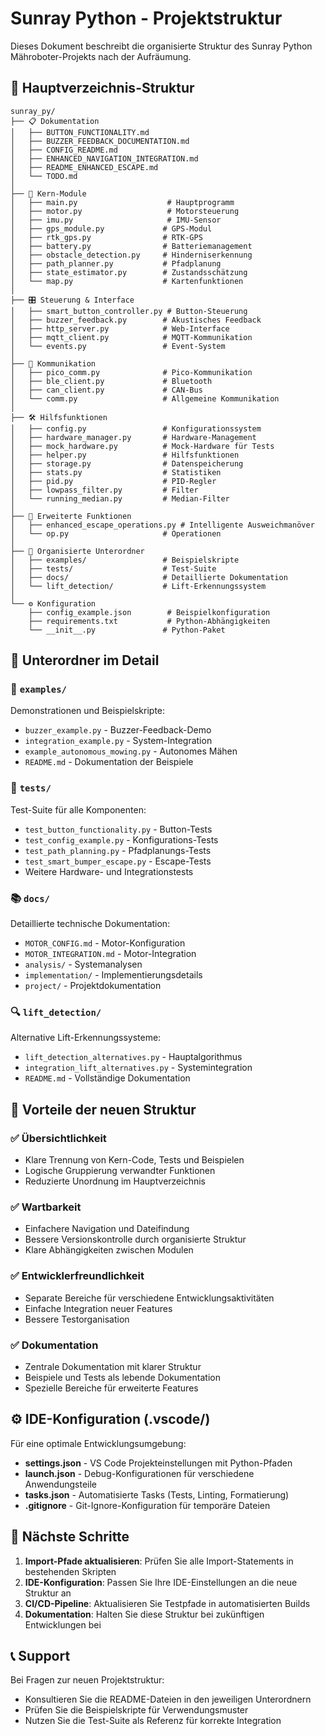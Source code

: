# Sunray Python - Projektstruktur

Dieses Dokument beschreibt die organisierte Struktur des Sunray Python Mähroboter-Projekts nach der Aufräumung.

## 📁 Hauptverzeichnis-Struktur

```
sunray_py/
├── 📋 Dokumentation
│   ├── BUTTON_FUNCTIONALITY.md
│   ├── BUZZER_FEEDBACK_DOCUMENTATION.md
│   ├── CONFIG_README.md
│   ├── ENHANCED_NAVIGATION_INTEGRATION.md
│   ├── README_ENHANCED_ESCAPE.md
│   └── TODO.md
│
├── 🔧 Kern-Module
│   ├── main.py                    # Hauptprogramm
│   ├── motor.py                   # Motorsteuerung
│   ├── imu.py                     # IMU-Sensor
│   ├── gps_module.py             # GPS-Modul
│   ├── rtk_gps.py                # RTK-GPS
│   ├── battery.py                # Batteriemanagement
│   ├── obstacle_detection.py     # Hinderniserkennung
│   ├── path_planner.py           # Pfadplanung
│   ├── state_estimator.py        # Zustandsschätzung
│   └── map.py                    # Kartenfunktionen
│
├── 🎛️ Steuerung & Interface
│   ├── smart_button_controller.py # Button-Steuerung
│   ├── buzzer_feedback.py        # Akustisches Feedback
│   ├── http_server.py            # Web-Interface
│   ├── mqtt_client.py            # MQTT-Kommunikation
│   └── events.py                 # Event-System
│
├── 🔗 Kommunikation
│   ├── pico_comm.py              # Pico-Kommunikation
│   ├── ble_client.py             # Bluetooth
│   ├── can_client.py             # CAN-Bus
│   └── comm.py                   # Allgemeine Kommunikation
│
├── 🛠️ Hilfsfunktionen
│   ├── config.py                 # Konfigurationssystem
│   ├── hardware_manager.py       # Hardware-Management
│   ├── mock_hardware.py          # Mock-Hardware für Tests
│   ├── helper.py                 # Hilfsfunktionen
│   ├── storage.py                # Datenspeicherung
│   ├── stats.py                  # Statistiken
│   ├── pid.py                    # PID-Regler
│   ├── lowpass_filter.py         # Filter
│   └── running_median.py         # Median-Filter
│
├── 🚀 Erweiterte Funktionen
│   ├── enhanced_escape_operations.py # Intelligente Ausweichmanöver
│   └── op.py                     # Operationen
│
├── 📂 Organisierte Unterordner
│   ├── examples/                 # Beispielskripte
│   ├── tests/                    # Test-Suite
│   ├── docs/                     # Detaillierte Dokumentation
│   └── lift_detection/           # Lift-Erkennungssystem
│
└── ⚙️ Konfiguration
    ├── config_example.json        # Beispielkonfiguration
    ├── requirements.txt           # Python-Abhängigkeiten
    └── __init__.py               # Python-Paket
```

## 📂 Unterordner im Detail

### 🎯 `examples/`
Demonstrationen und Beispielskripte:
- `buzzer_example.py` - Buzzer-Feedback-Demo
- `integration_example.py` - System-Integration
- `example_autonomous_mowing.py` - Autonomes Mähen
- `README.md` - Dokumentation der Beispiele

### 🧪 `tests/`
Test-Suite für alle Komponenten:
- `test_button_functionality.py` - Button-Tests
- `test_config_example.py` - Konfigurations-Tests
- `test_path_planning.py` - Pfadplanungs-Tests
- `test_smart_bumper_escape.py` - Escape-Tests
- Weitere Hardware- und Integrationstests

### 📚 `docs/`
Detaillierte technische Dokumentation:
- `MOTOR_CONFIG.md` - Motor-Konfiguration
- `MOTOR_INTEGRATION.md` - Motor-Integration
- `analysis/` - Systemanalysen
- `implementation/` - Implementierungsdetails
- `project/` - Projektdokumentation

### 🔍 `lift_detection/`
Alternative Lift-Erkennungssysteme:
- `lift_detection_alternatives.py` - Hauptalgorithmus
- `integration_lift_alternatives.py` - Systemintegration
- `README.md` - Vollständige Dokumentation

## 🎯 Vorteile der neuen Struktur

### ✅ **Übersichtlichkeit**
- Klare Trennung von Kern-Code, Tests und Beispielen
- Logische Gruppierung verwandter Funktionen
- Reduzierte Unordnung im Hauptverzeichnis

### ✅ **Wartbarkeit**
- Einfachere Navigation und Dateifindung
- Bessere Versionskontrolle durch organisierte Struktur
- Klare Abhängigkeiten zwischen Modulen

### ✅ **Entwicklerfreundlichkeit**
- Separate Bereiche für verschiedene Entwicklungsaktivitäten
- Einfache Integration neuer Features
- Bessere Testorganisation

### ✅ **Dokumentation**
- Zentrale Dokumentation mit klarer Struktur
- Beispiele und Tests als lebende Dokumentation
- Spezielle Bereiche für erweiterte Features

## ⚙️ IDE-Konfiguration (.vscode/)

Für eine optimale Entwicklungsumgebung:
- **settings.json** - VS Code Projekteinstellungen mit Python-Pfaden
- **launch.json** - Debug-Konfigurationen für verschiedene Anwendungsteile
- **tasks.json** - Automatisierte Tasks (Tests, Linting, Formatierung)
- **.gitignore** - Git-Ignore-Konfiguration für temporäre Dateien

## 🚀 Nächste Schritte

1. **Import-Pfade aktualisieren**: Prüfen Sie alle Import-Statements in bestehenden Skripten
2. **IDE-Konfiguration**: Passen Sie Ihre IDE-Einstellungen an die neue Struktur an
3. **CI/CD-Pipeline**: Aktualisieren Sie Testpfade in automatisierten Builds
4. **Dokumentation**: Halten Sie diese Struktur bei zukünftigen Entwicklungen bei

## 📞 Support

Bei Fragen zur neuen Projektstruktur:
- Konsultieren Sie die README-Dateien in den jeweiligen Unterordnern
- Prüfen Sie die Beispielskripte für Verwendungsmuster
- Nutzen Sie die Test-Suite als Referenz für korrekte Integration